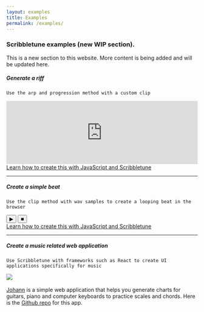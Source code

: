 ```yaml
---
layout: examples
title: Examples
permalink: /examples/
---
```


### Scribbletune examples (new WIP section).

This is a new section to this website. More content is being added and will be updated here.

##### Generate a riff
`Use the arp and progression method with a custom clip`

<iframe width="100%" height="166" scrolling="no" frameborder="no" allow="autoplay" src="https://w.soundcloud.com/player/?url=https%3A//api.soundcloud.com/tracks/535502394&color=%230c0809&auto_play=false&hide_related=false&show_comments=true&show_user=true&show_reposts=false&show_teaser=true"></iframe>
<a href="/examples/riff">Learn how to create this with JavaScript and Scribbletune</a>

<hr>

##### Create a simple beat
`Use the clip method with wav samples to create a looping beat in the browser`
<div>
  <button class="btnStartAll">&#9654;</button>
  <button class="btnStopAll">&#9632;</button>
</div>
<a href="/examples/beat">Learn how to create this with JavaScript and Scribbletune</a>

<script src="/js/beat.js"></script>

<hr>

##### Create a music related web application
`Use Scribbletune with frameworks such as React to create UI applications specifically for music`
<div><img src="https://scribbletune.github.io/johann/logo.png" style="max-width:200px" /></div><br>
<a href="https://scribbletune.github.io/johann/#/">Johann</a> is a simple web application that helps you generate charts for guitars, piano and computer keyboards to practice scales and chords. Here is the <a href="https://github.com/scribbletune/johann">Github repo</a> for this app.